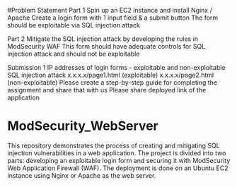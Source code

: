 #Problem Statement
Part 1
Spin up an EC2 instance and install Nginx / Apache
Create a login form with 1 input field & a submit button
The form should be exploitable via SQL injection attack

Part 2
Mitigate the SQL injection attack by developing the rules in ModSecurity WAF
This form should have adequate controls for SQL injection attack and should not be exploitable

Submission
1 IP addresses of login forms - exploitable and non-exploitable SQL injection attack
x.x.x.x/page1.html (exploitable)
x.x.x.x/page2.html (non-exploitable)
Please create a step-by-step guide for completing the assignment and share that with us
Please share deployed link of the application


# ModSecurity_WebServer
This repository demonstrates the process of creating and mitigating SQL injection vulnerabilities in a web application. The project is divided into two parts: developing an exploitable login form and securing it with ModSecurity Web Application Firewall (WAF). The deployment is done on an Ubuntu EC2 instance using Nginx or Apache as the web server.

